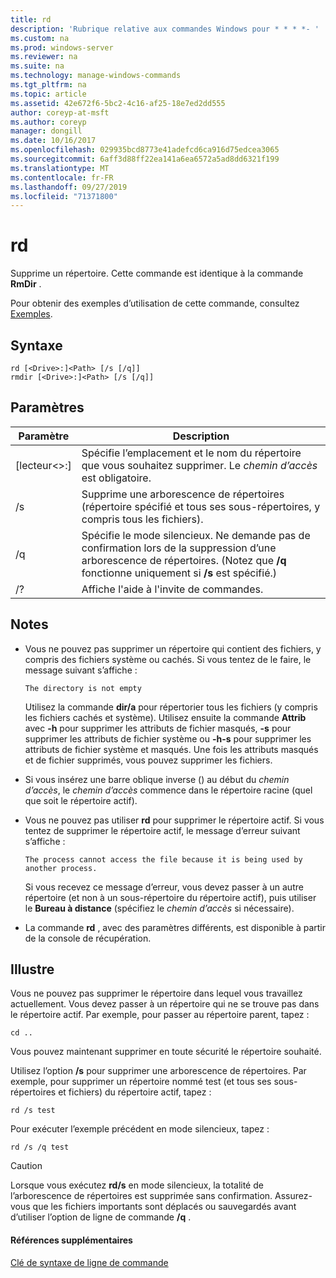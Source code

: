 ```yaml
---
title: rd
description: 'Rubrique relative aux commandes Windows pour * * * *- '
ms.custom: na
ms.prod: windows-server
ms.reviewer: na
ms.suite: na
ms.technology: manage-windows-commands
ms.tgt_pltfrm: na
ms.topic: article
ms.assetid: 42e672f6-5bc2-4c16-af25-18e7ed2dd555
author: coreyp-at-msft
ms.author: coreyp
manager: dongill
ms.date: 10/16/2017
ms.openlocfilehash: 029935bcd8773e41adefcd6ca916d75edcea3065
ms.sourcegitcommit: 6aff3d88ff22ea141a6ea6572a5ad8dd6321f199
ms.translationtype: MT
ms.contentlocale: fr-FR
ms.lasthandoff: 09/27/2019
ms.locfileid: "71371800"
---
```

# <a name="rd"></a>rd



Supprime un répertoire. Cette commande est identique à la commande **RmDir** .

Pour obtenir des exemples d’utilisation de cette commande, consultez [Exemples](#BKMK_examples).

## <a name="syntax"></a>Syntaxe

```
rd [<Drive>:]<Path> [/s [/q]]
rmdir [<Drive>:]<Path> [/s [/q]]
```

## <a name="parameters"></a>Paramètres

|     Paramètre     |                                                                 Description                                                                  |
|-------------------|----------------------------------------------------------------------------------------------------------------------------------------------|
| [lecteur\<>:]<Path> |                      Spécifie l’emplacement et le nom du répertoire que vous souhaitez supprimer. Le *chemin d’accès* est obligatoire.                       |
|        /s         |                     Supprime une arborescence de répertoires (répertoire spécifié et tous ses sous-répertoires, y compris tous les fichiers).                      |
|        /q         | Spécifie le mode silencieux. Ne demande pas de confirmation lors de la suppression d’une arborescence de répertoires. (Notez que **/q** fonctionne uniquement si **/s** est spécifié.) |
|        /?         |                                                     Affiche l'aide à l'invite de commandes.                                                     |

## <a name="remarks"></a>Notes

-   Vous ne pouvez pas supprimer un répertoire qui contient des fichiers, y compris des fichiers système ou cachés. Si vous tentez de le faire, le message suivant s’affiche :

    `The directory is not empty`

    Utilisez la commande **dir/a** pour répertorier tous les fichiers (y compris les fichiers cachés et système). Utilisez ensuite la commande **Attrib** avec **-h** pour supprimer les attributs de fichier masqués, **-s** pour supprimer les attributs de fichier système ou **-h-s** pour supprimer les attributs de fichier système et masqués. Une fois les attributs masqués et de fichier supprimés, vous pouvez supprimer les fichiers.
-   Si vous insérez une barre oblique inverse (\) au début du *chemin d’accès*, le *chemin d’accès* commence dans le répertoire racine (quel que soit le répertoire actif).
-   Vous ne pouvez pas utiliser **rd** pour supprimer le répertoire actif. Si vous tentez de supprimer le répertoire actif, le message d’erreur suivant s’affiche :

    `The process cannot access the file because it is being used by another process.`

    Si vous recevez ce message d’erreur, vous devez passer à un autre répertoire (et non à un sous-répertoire du répertoire actif), puis utiliser le **Bureau à distance** (spécifiez le *chemin d’accès* si nécessaire).
-   La commande **rd** , avec des paramètres différents, est disponible à partir de la console de récupération.

## <a name="BKMK_examples"></a>Illustre

Vous ne pouvez pas supprimer le répertoire dans lequel vous travaillez actuellement. Vous devez passer à un répertoire qui ne se trouve pas dans le répertoire actif. Par exemple, pour passer au répertoire parent, tapez :
```
cd ..
```
Vous pouvez maintenant supprimer en toute sécurité le répertoire souhaité.

Utilisez l’option **/s** pour supprimer une arborescence de répertoires. Par exemple, pour supprimer un répertoire nommé test (et tous ses sous-répertoires et fichiers) du répertoire actif, tapez :
```
rd /s test
```
Pour exécuter l’exemple précédent en mode silencieux, tapez :
```
rd /s /q test
```

> [!CAUTION]
> Lorsque vous exécutez **rd/s** en mode silencieux, la totalité de l’arborescence de répertoires est supprimée sans confirmation. Assurez-vous que les fichiers importants sont déplacés ou sauvegardés avant d’utiliser l’option de ligne de commande **/q** .

#### <a name="additional-references"></a>Références supplémentaires

[Clé de syntaxe de ligne de commande](command-line-syntax-key.md)
